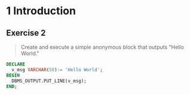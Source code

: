 # 1 Introduction

## Exercise 2

> Create and execute a simple anonymous block that outputs "Hello World."

```sql
DECLARE
  v_msg VARCHAR(50):= 'Hello World';
BEGIN
  DBMS_OUTPUT.PUT_LINE(v_msg);
END;
```


<div><div>
